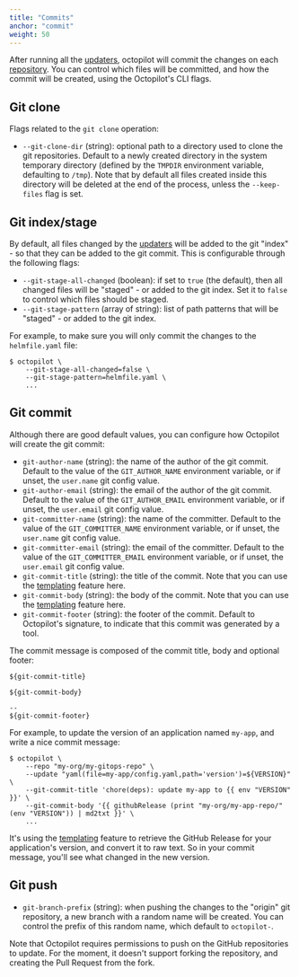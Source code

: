 ```yaml
---
title: "Commits"
anchor: "commit"
weight: 50
---
```


After running all the [updaters](#updaters), octopilot will commit the changes on each [repository](#repos). You can control which files will be committed, and how the commit will be created, using the Octopilot's CLI flags.

## Git clone

Flags related to the `git clone` operation:

- `--git-clone-dir` (string): optional path to a directory used to clone the git repositories. Default to a newly created directory in the system temporary directory (defined by the `TMPDIR` environment variable, defaulting to `/tmp`). Note that by default all files created inside this directory will be deleted at the end of the process, unless the `--keep-files` flag is set.

## Git index/stage

By default, all files changed by the [updaters](#updaters) will be added to the git "index" - so that they can be added to the git commit. This is configurable through the following flags:

- `--git-stage-all-changed` (boolean): if set to `true` (the default), then all changed files will be "staged" - or added to the git index. Set it to `false` to control which files should be staged.
- `--git-stage-pattern` (array of string): list of path patterns that will be "staged" - or added to the git index.

For example, to make sure you will only commit the changes to the `helmfile.yaml` file:

```
$ octopilot \
    --git-stage-all-changed=false \
    --git-stage-pattern=helmfile.yaml \
    ...
```

## Git commit

Although there are good default values, you can configure how Octopilot will create the git commit:

- `git-author-name` (string): the name of the author of the git commit. Default to the value of the `GIT_AUTHOR_NAME` environment variable, or if unset, the `user.name` git config value.
- `git-author-email` (string): the email of the author of the git commit. Default to the value of the `GIT_AUTHOR_EMAIL` environment variable, or if unset, the `user.email` git config value.
- `git-committer-name` (string): the name of the committer. Default to the value of the `GIT_COMMITTER_NAME` environment variable, or if unset, the `user.name` git config value.
- `git-committer-email` (string): the email of the committer. Default to the value of the `GIT_COMMITTER_EMAIL` environment variable, or if unset, the `user.email` git config value.
- `git-commit-title` (string): the title of the commit. Note that you can use the [templating](#templating) feature here.
- `git-commit-body` (string): the body of the commit. Note that you can use the [templating](#templating) feature here.
- `git-commit-footer` (string): the footer of the commit. Default to Octopilot's signature, to indicate that this commit was generated by a tool.

The commit message is composed of the commit title, body and optional footer:

```
${git-commit-title}

${git-commit-body}

-- 
${git-commit-footer}
```

For example, to update the version of an application named `my-app`, and write a nice commit message:

```
$ octopilot \
    --repo "my-org/my-gitops-repo" \
    --update "yaml(file=my-app/config.yaml,path='version')=${VERSION}" \
    --git-commit-title 'chore(deps): update my-app to {{ env "VERSION" }}' \
    --git-commit-body '{{ githubRelease (print "my-org/my-app-repo/" (env "VERSION")) | md2txt }}' \
    ...
```

It's using the [templating](#templating) feature to retrieve the GitHub Release for your application's version, and convert it to raw text. So in your commit message, you'll see what changed in the new version.

## Git push

- `git-branch-prefix` (string): when pushing the changes to the "origin" git repository, a new branch with a random name will be created. You can control the prefix of this random name, which default to `octopilot-`.

Note that Octopilot requires permissions to push on the GitHub repositories to update. For the moment, it doesn't support forking the repository, and creating the Pull Request from the fork.
